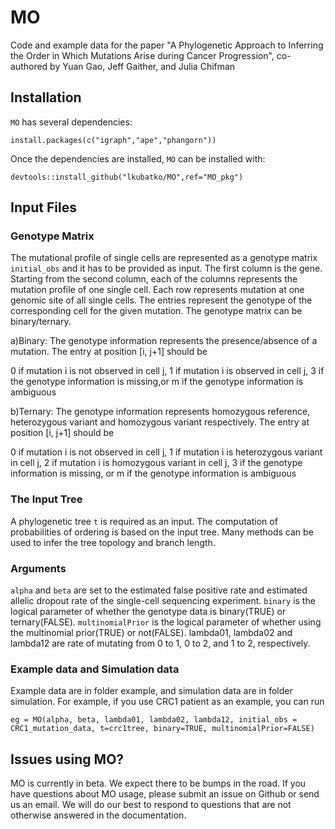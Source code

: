 # MO
Code and example data for the paper "A Phylogenetic Approach to Inferring the Order in Which Mutations Arise during Cancer Progression", co-authored by Yuan Gao, Jeff Gaither, and Julia Chifman

## Installation

`MO` has several dependencies:
```
install.packages(c("igraph","ape","phangorn"))
```
Once the dependencies are installed, `MO` can be installed with:
```
devtools::install_github("lkubatko/MO",ref="MO_pkg")
```
## Input Files

### Genotype Matrix

The mutational profile of single cells are represented as a genotype matrix `initial_obs` and it has to be provided as input. The first column is the gene. Starting from the second column, each of the columns represents the mutation profile of one single cell. Each row represents mutation at one genomic site of all single cells. The entries represent the genotype of the corresponding cell for the given mutation. The genotype matrix can be binary/ternary.

a)Binary: The genotype information represents the presence/absence of a mutation. The entry at position [i, j+1] should be

0 if mutation i is not observed in cell j,
1 if mutation i is observed in cell j, 
3 if the genotype information is missing,or
m if the genotype information is ambiguous

b)Ternary: The genotype information represents homozygous reference, heterozygous variant and homozygous variant respectively. The entry at position [i, j+1] should be

0 if mutation i is not observed in cell j,
1 if mutation i is heterozygous variant in cell j,
2 if mutation i is homozygous variant in cell j, 
3 if the genotype information is missing, or
m if the genotype information is ambiguous


### The Input Tree 

A phylogenetic tree `t` is required as an input. The computation of probabilities of ordering is based on the input tree. Many methods can be used to infer the tree topology and branch length.

### Arguments
`alpha` and `beta` are set to the estimated false positive rate and estimated allelic dropout rate of the single-cell sequencing experiment. `binary` is the logical parameter of whether the genotype data is binary(TRUE) or ternary(FALSE). `multinomialPrior` is the logical parameter of whether using the multinomial prior(TRUE) or not(FALSE). lambda01, lambda02 and lambda12 are rate of mutating from 0 to 1, 0 to 2, and 1 to 2, respectively. 

### Example data and Simulation data
Example data are in folder example, and simulation data are in folder simulation. For example, if you use CRC1 patient as an example, you can run 
```
eg = MO(alpha, beta, lambda01, lambda02, lambda12, initial_obs = CRC1_mutation_data, t=crc1tree, binary=TRUE, multinomialPrior=FALSE)
```

## Issues using MO?
MO is currently in beta. We expect there to be bumps in the road. If you have questions about MO usage, please submit an issue on Github or send us an email. We will do our best to respond to questions that are not otherwise answered in the documentation.
